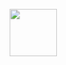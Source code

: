 <p align="center">
<a align="center" href="https://www.hackerrank.com/mjharris2">
       <img height=85 src="https://d3keuzeb2crhkn.cloudfront.net/hackerrank/assets/styleguide/logo_wordmark-f5c5eb61ab0a154c3ed9eda24d0b9e31.svg">
   </a>
</p>
